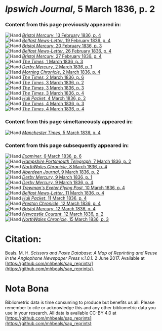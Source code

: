 # *Ipswich Journal*, 5 March 1836, p. 2  
  
### Content from this page previously appeared in:  
![Hand](http://scissorsandpaste.net/wp-content/uploads/2017/06/smallhandpointer.png) [*Bristol Mercury*, 13 February 1836, p. 4](https://mhbeals.github.io/sap_html/Bristol-Mercury/Bristol-Mercury-13-February-1836-p-4)  
![Hand](http://scissorsandpaste.net/wp-content/uploads/2017/06/smallhandpointer.png) [*Belfast News-Letter*, 19 February 1836, p. 4](https://mhbeals.github.io/sap_html/Belfast-News-Letter/Belfast-News-Letter-19-February-1836-p-4)  
![Hand](http://scissorsandpaste.net/wp-content/uploads/2017/06/smallhandpointer.png) [*Bristol Mercury*, 20 February 1836, p. 3](https://mhbeals.github.io/sap_html/Bristol-Mercury/Bristol-Mercury-20-February-1836-p-3)  
![Hand](http://scissorsandpaste.net/wp-content/uploads/2017/06/smallhandpointer.png) [*Belfast News-Letter*, 26 February 1836, p. 4](https://mhbeals.github.io/sap_html/Belfast-News-Letter/Belfast-News-Letter-26-February-1836-p-4)  
![Hand](http://scissorsandpaste.net/wp-content/uploads/2017/06/smallhandpointer.png) [*Bristol Mercury*, 27 February 1836, p. 4](https://mhbeals.github.io/sap_html/Bristol-Mercury/Bristol-Mercury-27-February-1836-p-4)  
![Hand](http://scissorsandpaste.net/wp-content/uploads/2017/06/smallhandpointer.png) [*The Times*, 1 March 1836, p. 3](https://mhbeals.github.io/sap_html/The-Times/The-Times-1-March-1836-p-3)  
![Hand](http://scissorsandpaste.net/wp-content/uploads/2017/06/smallhandpointer.png) [*Derby Mercury*, 2 March 1836, p. 1](https://mhbeals.github.io/sap_html/Derby-Mercury/Derby-Mercury-2-March-1836-p-1)  
![Hand](http://scissorsandpaste.net/wp-content/uploads/2017/06/smallhandpointer.png) [*Morning Chronicle*, 2 March 1836, p. 4](https://mhbeals.github.io/sap_html/Morning-Chronicle/Morning-Chronicle-2-March-1836-p-4)  
![Hand](http://scissorsandpaste.net/wp-content/uploads/2017/06/smallhandpointer.png) [*The Times*, 2 March 1836, p. 6](https://mhbeals.github.io/sap_html/The-Times/The-Times-2-March-1836-p-6)  
![Hand](http://scissorsandpaste.net/wp-content/uploads/2017/06/smallhandpointer.png) [*The Times*, 3 March 1836, p. 2](https://mhbeals.github.io/sap_html/The-Times/The-Times-3-March-1836-p-2)  
![Hand](http://scissorsandpaste.net/wp-content/uploads/2017/06/smallhandpointer.png) [*The Times*, 3 March 1836, p. 3](https://mhbeals.github.io/sap_html/The-Times/The-Times-3-March-1836-p-3)  
![Hand](http://scissorsandpaste.net/wp-content/uploads/2017/06/smallhandpointer.png) [*The Times*, 3 March 1836, p. 4](https://mhbeals.github.io/sap_html/The-Times/The-Times-3-March-1836-p-4)  
![Hand](http://scissorsandpaste.net/wp-content/uploads/2017/06/smallhandpointer.png) [*Hull Packet*, 4 March 1836, p. 2](https://mhbeals.github.io/sap_html/Hull-Packet/Hull-Packet-4-March-1836-p-2)  
![Hand](http://scissorsandpaste.net/wp-content/uploads/2017/06/smallhandpointer.png) [*The Times*, 4 March 1836, p. 3](https://mhbeals.github.io/sap_html/The-Times/The-Times-4-March-1836-p-3)  
![Hand](http://scissorsandpaste.net/wp-content/uploads/2017/06/smallhandpointer.png) [*The Times*, 4 March 1836, p. 4](https://mhbeals.github.io/sap_html/The-Times/The-Times-4-March-1836-p-4)  
  
### Content from this page simeltaneously appeared in:  
![Hand](http://scissorsandpaste.net/wp-content/uploads/2017/06/smallhandpointer.png) [*Manchester Times*, 5 March 1836, p. 4](https://mhbeals.github.io/sap_html/Manchester-Times/Manchester-Times-5-March-1836-p-4)  
  
### Content from this page subsequently appeared in:  
![Hand](http://scissorsandpaste.net/wp-content/uploads/2017/06/smallhandpointer.png) [*Examiner*, 6 March 1836, p. 6](https://mhbeals.github.io/sap_html/Examiner/Examiner-6-March-1836-p-6)  
![Hand](http://scissorsandpaste.net/wp-content/uploads/2017/06/smallhandpointer.png) [*Hampshire Portsmouth Telegraph*, 7 March 1836, p. 2](https://mhbeals.github.io/sap_html/Hampshire-Portsmouth-Telegraph/Hampshire-Portsmouth-Telegraph-7-March-1836-p-2)  
![Hand](http://scissorsandpaste.net/wp-content/uploads/2017/06/smallhandpointer.png) [*NorthWales Chronicle*, 8 March 1836, p. 4](https://mhbeals.github.io/sap_html/NorthWales-Chronicle/NorthWales-Chronicle-8-March-1836-p-4)  
![Hand](http://scissorsandpaste.net/wp-content/uploads/2017/06/smallhandpointer.png) [*Aberdeen Journal*, 9 March 1836, p. 2](https://mhbeals.github.io/sap_html/Aberdeen-Journal/Aberdeen-Journal-9-March-1836-p-2)  
![Hand](http://scissorsandpaste.net/wp-content/uploads/2017/06/smallhandpointer.png) [*Derby Mercury*, 9 March 1836, p. 1](https://mhbeals.github.io/sap_html/Derby-Mercury/Derby-Mercury-9-March-1836-p-1)  
![Hand](http://scissorsandpaste.net/wp-content/uploads/2017/06/smallhandpointer.png) [*Derby Mercury*, 9 March 1836, p. 4](https://mhbeals.github.io/sap_html/Derby-Mercury/Derby-Mercury-9-March-1836-p-4)  
![Hand](http://scissorsandpaste.net/wp-content/uploads/2017/06/smallhandpointer.png) [*Trewman's Exeter Flying Post*, 10 March 1836, p. 4](https://mhbeals.github.io/sap_html/Trewman's-Exeter-Flying-Post/Trewman's-Exeter-Flying-Post-10-March-1836-p-4)  
![Hand](http://scissorsandpaste.net/wp-content/uploads/2017/06/smallhandpointer.png) [*Belfast News-Letter*, 11 March 1836, p. 4](https://mhbeals.github.io/sap_html/Belfast-News-Letter/Belfast-News-Letter-11-March-1836-p-4)  
![Hand](http://scissorsandpaste.net/wp-content/uploads/2017/06/smallhandpointer.png) [*Hull Packet*, 11 March 1836, p. 4](https://mhbeals.github.io/sap_html/Hull-Packet/Hull-Packet-11-March-1836-p-4)  
![Hand](http://scissorsandpaste.net/wp-content/uploads/2017/06/smallhandpointer.png) [*Preston Chronicle*, 12 March 1836, p. 4](https://mhbeals.github.io/sap_html/Preston-Chronicle/Preston-Chronicle-12-March-1836-p-4)  
![Hand](http://scissorsandpaste.net/wp-content/uploads/2017/06/smallhandpointer.png) [*Bristol Mercury*, 12 March 1836, p. 4](https://mhbeals.github.io/sap_html/Bristol-Mercury/Bristol-Mercury-12-March-1836-p-4)  
![Hand](http://scissorsandpaste.net/wp-content/uploads/2017/06/smallhandpointer.png) [*Newcastle Courant*, 12 March 1836, p. 2](https://mhbeals.github.io/sap_html/Newcastle-Courant/Newcastle-Courant-12-March-1836-p-2)  
![Hand](http://scissorsandpaste.net/wp-content/uploads/2017/06/smallhandpointer.png) [*NorthWales Chronicle*, 15 March 1836, p. 3](https://mhbeals.github.io/sap_html/NorthWales-Chronicle/NorthWales-Chronicle-15-March-1836-p-3)  


# Citation: 

Beals. M. H. *Scissors and Paste Database: A Map of Reprinting and Reuse in the Anglophone Newspaper Press v.1.0.1.* 2 June 2017. Available at [https://github.com/mhbeals/sap_reprints/](https://github.com/mhbeals/sap_reprints/). 

# Nota Bona

Bibliometric data is time consuming to produce but benefits us all. Please remember to cite or acknowledge this and any other bibliometric data you use in your research. All data is available CC-BY 4.0 at [https://github.com/mhbeals/sap_reprints](https://github.com/mhbeals/sap_reprints)